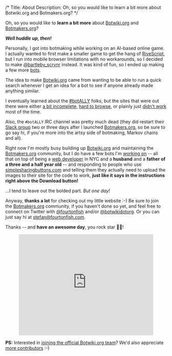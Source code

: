 /*
Title: About
Description: Oh, so you would like to learn a bit more about Botwiki.org and Botmakers.org?
*/

Oh, so you would like to **learn a bit more** about [Botwiki.org](https://www.botwiki.org/) and [Botmakers.org](https://botmakers.org/)?

***Well huddle up, then!***

Personally, I got into botmaking while working on an AI-based online game. I actually wanted to first make a smaller game to get the hang of [RiveScript](http://www.rivescript.com), but I run into mobile browser limitations with no workarounds, so I decided to make [@bartleby_scrvnr](/bots/twitterbots/bartleby_scrvnr) instead. It was kind of fun, so I ended up making a few more [bots](https://twitter.com/fourtonfish/lists/my-twitterbots1/members).

The idea to make [Botwiki.org](https://www.botwiki.org/) came from wanting to be able to run a quick search whenever I get an idea for a bot to see if anyone already made anything similar.

I eventually learned about the [#botALLY](https://twitter.com/search?q=%23botALLY&f=tweets) folks, but the sites that were out there were either [a bit incomplete](http://bothub.org), [hard to browse](http://botdb.gameology.org/bot-list), or plainly just [didn't work](http://botpad.org/p/bot_resources) most of the time.

Also, the `#botALLY` IRC channel was pretty much dead (they did restart their [Slack group](https://docs.google.com/forms/d/13OMkyF7U1dcRPU4lsZC-gWcMT_-lN33Ql0aV2L-K-iA/viewform?c=0&w=1) two or three days after I launched [Botmakers.org](https://botmakers.org/), so be sure to go say hi, if you're more into the artsy side of botmaking, Markov chains and all).

Right now I'm mostly busy building up [Botwiki.org](https://www.botwiki.org/) and maintaining the [Botmakers.org](https://botmakers.org/) community, but I do have a few bots I'm [working on](https://github.com/fourtonfish/eddbott) -- all that on top of being a [web developer](https://fourtonfish.com/) in NYC and a **husband** and a **father of a three and a half year old** -- and responding to people who use [simplesharingbuttons.com](https://simplesharingbuttons.com) and telling them they actually need to upload the images to their site for the code to work, **just like it says in the instructions right above the Download button!**

...I tend to leave out the bolded part. *But one day!*

Anyway, **thanks a lot** for checking out my little website :-) Be sure to join the [Botmakers.org](https://botmakers.org/) community, if you haven't done so yet, and feel free to connect on Twitter with [@fourtonfish](https://twitter.com/fourtonfish) and/or [@botwikidotorg](https://twitter.com/botwikidotorg). Or you can just say hi at [stefan@fourtonfish.com](mailto:stefan@fourtonfish.com).

Thanks -- and **have an awesome day**, you rock star 🎸🌟!

<center><iframe width="420" height="315" src="https://www.youtube.com/embed/yvJGQ_piwI0" frameborder="0" allowfullscreen></iframe></center>

**PS:** Interested in [joining the official Botwiki.org team](https://github.com/botwiki/botwiki.org/blob/master/HELP-WANTED.md)? We'd also appreciate [more contributors](https://github.com/botwiki/botwiki.org) :-)


